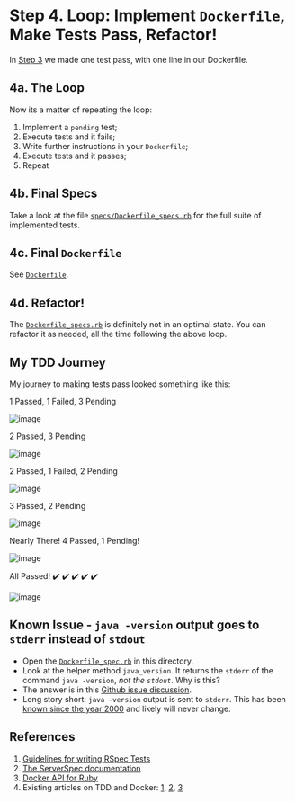 # Step 4. Loop: Implement `Dockerfile`, Make Tests Pass, Refactor!

In [Step 3](../step-3/) we made one test pass, with one line in our Dockerfile.

## 4a. The Loop

Now its a matter of repeating the loop:

1. Implement a `pending` test;
1. Execute tests and it fails;
1. Write further instructions in your `Dockerfile`;
1. Execute tests and it passes;
1. Repeat

## 4b. Final Specs

Take a look at the file [`specs/Dockerfile_specs.rb`](specs/Dockerfile_specs.rb) for the full suite of implemented tests.

## 4c. Final `Dockerfile`

See [`Dockerfile`](Dockerfile).

## 4d. Refactor!

The [`Dockerfile_specs.rb`](specs/Dockerfile_specs.rb) is definitely not in an optimal state. You can refactor it as needed, all the time following the above loop.

## My TDD Journey

My journey to making tests pass looked something like this:

1 Passed, 1 Failed, 3 Pending

![image](https://user-images.githubusercontent.com/13379978/37238941-1067dda4-2457-11e8-96fc-1adda605efab.png)

2 Passed, 3 Pending

![image](https://user-images.githubusercontent.com/13379978/37238937-fc0e2bf6-2456-11e8-81be-7e7e635c601c.png)

2 Passed, 1 Failed, 2 Pending

![image](https://user-images.githubusercontent.com/13379978/37238933-ebe0f268-2456-11e8-8128-9d328b357289.png)

3 Passed, 2 Pending

![image](https://user-images.githubusercontent.com/13379978/37238930-e029f5be-2456-11e8-8c55-f7c40729ab11.png)

Nearly There! 4 Passed, 1 Pending!

![image](https://user-images.githubusercontent.com/13379978/37238928-cf23d6b8-2456-11e8-8f48-ac6815bf8b04.png)

All Passed! :heavy_check_mark: :heavy_check_mark: :heavy_check_mark: :heavy_check_mark: :heavy_check_mark: 

![image](https://user-images.githubusercontent.com/13379978/37238926-c0380f98-2456-11e8-8e6b-d4db9b6f2f7a.png)




## Known Issue - `java -version` output goes to `stderr` instead of `stdout`

* Open the [`Dockerfile_spec.rb`](spec/Dockerfile_spec.rb) in this directory.
* Look at the helper method `java_version`. It returns the `stderr` of the command `java -version`, _not the `stdout`_. Why is this?
* The answer is in this [Github issue discussion](https://github.com/test-kitchen/test-kitchen/issues/773).
* Long story short: `java -version` output is sent to `stderr`. This has been [known since the year 2000](https://bugs.java.com/bugdatabase/view_bug.do?bug_id=4380614) and likely will never change.


## References

1. [Guidelines for writing RSpec Tests](http://www.betterspecs.org/)
1. [The ServerSpec documentation](http://serverspec.org/resource_types.html)
1. [Docker API for Ruby](https://github.com/swipely/docker-api)
1. Existing articles on TDD and Docker: [1](https://www.unixdaemon.net/tools/testing-dockerfiles-with-serverspec/), [2](https://medium.com/@jesseadametz/test-driven-development-for-your-dockerfiles-350d4d415df7), [3](https://robots.thoughtbot.com/tdd-your-dockerfiles-with-rspec-and-serverspec)